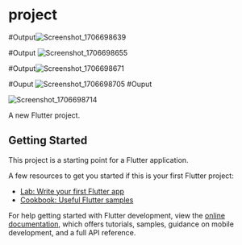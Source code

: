 # project

#Output![Screenshot_1706698639](https://github.com/Nameera1511/GroceryApp/assets/107801578/3691b6a7-8db4-432c-9628-b8cc078a5d30)


#Output
![Screenshot_1706698655](https://github.com/Nameera1511/GroceryApp/assets/107801578/58fcc330-ffbb-466e-b4b3-efa26e47f16c)

#Output![Screenshot_1706698671](https://github.com/Nameera1511/GroceryApp/assets/107801578/0eef7e42-9f46-421a-bdc3-ccaae6565163)


#Ouput
![Screenshot_1706698705](https://github.com/Nameera1511/GroceryApp/assets/107801578/2a93e15a-3e67-423b-b4e5-32bcef6352e4)
#Ouput

![Screenshot_1706698714](https://github.com/Nameera1511/GroceryApp/assets/107801578/50a76d2c-4af2-42f3-a9cf-1685e7532786)




A new Flutter project.


## Getting Started

This project is a starting point for a Flutter application.

A few resources to get you started if this is your first Flutter project:

- [Lab: Write your first Flutter app](https://docs.flutter.dev/get-started/codelab)
- [Cookbook: Useful Flutter samples](https://docs.flutter.dev/cookbook)

For help getting started with Flutter development, view the
[online documentation](https://docs.flutter.dev/), which offers tutorials,
samples, guidance on mobile development, and a full API reference.





